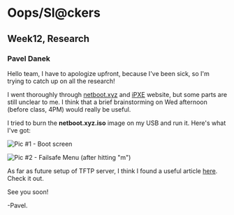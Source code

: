 # Oops/Sl@ckers
## Week12, Research
### Pavel Danek

Hello team,
I have to apologize upfront, because I've been sick, so I'm trying to catch up on all the research!

I went thoroughly through [netboot.xyz](https://netboot.xyz) and [iPXE](https://ipxe.org/start) website,
but some parts are still unclear to me. I think that a brief brainstorming on Wed afternoon (before class, 4PM) would really be useful.

I tried to burn the **netboot.xyz.iso** image on my USB and run it. Here's what I've got:

![Pic #1 - Boot screen](/home/Pavel/Pictures/IMG_7869.JPG)

![Pic #2 - Failsafe Menu (after hitting "m")](/home/Pavel/Pictures/IMG_7870.JPG)

As far as future setup of TFTP server, I think I found a useful article [here](https://dynamicparallax.wordpress.com/2015/08/20/how-to-setup-raspberry-pi-as-a-tftp-server/). Check it out.

See you soon!

-Pavel.

